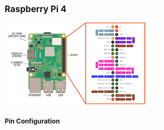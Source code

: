 # Raspberry Pi 4

![Digital Temperature Sensor](https://raw.githubusercontent.com/Mariustotle/universal_iot_hub/refs/heads/main/resources/devices/raspberry_pi_4.png)


## Pin Configuration

